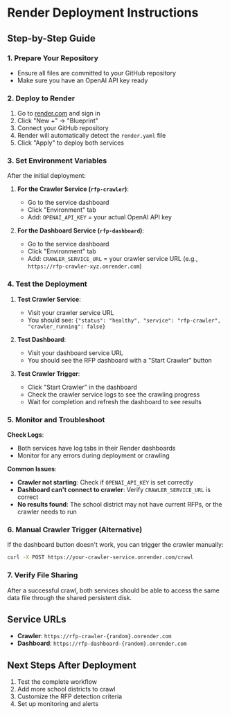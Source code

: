 # Render Deployment Instructions

## Step-by-Step Guide

### 1. Prepare Your Repository
- Ensure all files are committed to your GitHub repository
- Make sure you have an OpenAI API key ready

### 2. Deploy to Render
1. Go to [render.com](https://render.com) and sign in
2. Click "New +" → "Blueprint"
3. Connect your GitHub repository
4. Render will automatically detect the `render.yaml` file
5. Click "Apply" to deploy both services

### 3. Set Environment Variables
After the initial deployment:

1. **For the Crawler Service (`rfp-crawler`)**:
   - Go to the service dashboard
   - Click "Environment" tab
   - Add: `OPENAI_API_KEY` = your actual OpenAI API key

2. **For the Dashboard Service (`rfp-dashboard`)**:
   - Go to the service dashboard  
   - Click "Environment" tab
   - Add: `CRAWLER_SERVICE_URL` = your crawler service URL (e.g., `https://rfp-crawler-xyz.onrender.com`)

### 4. Test the Deployment

1. **Test Crawler Service**:
   - Visit your crawler service URL
   - You should see: `{"status": "healthy", "service": "rfp-crawler", "crawler_running": false}`

2. **Test Dashboard**:
   - Visit your dashboard service URL
   - You should see the RFP dashboard with a "Start Crawler" button

3. **Test Crawler Trigger**:
   - Click "Start Crawler" in the dashboard
   - Check the crawler service logs to see the crawling progress
   - Wait for completion and refresh the dashboard to see results

### 5. Monitor and Troubleshoot

**Check Logs**:
- Both services have log tabs in their Render dashboards
- Monitor for any errors during deployment or crawling

**Common Issues**:
- **Crawler not starting**: Check if `OPENAI_API_KEY` is set correctly
- **Dashboard can't connect to crawler**: Verify `CRAWLER_SERVICE_URL` is correct
- **No results found**: The school district may not have current RFPs, or the crawler needs to run

### 6. Manual Crawler Trigger (Alternative)
If the dashboard button doesn't work, you can trigger the crawler manually:

```bash
curl -X POST https://your-crawler-service.onrender.com/crawl
```

### 7. Verify File Sharing
After a successful crawl, both services should be able to access the same data file through the shared persistent disk.

## Service URLs
- **Crawler**: `https://rfp-crawler-{random}.onrender.com`
- **Dashboard**: `https://rfp-dashboard-{random}.onrender.com`

## Next Steps After Deployment
1. Test the complete workflow
2. Add more school districts to crawl
3. Customize the RFP detection criteria
4. Set up monitoring and alerts 